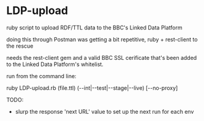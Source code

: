 LDP-upload
==========
ruby script to upload RDF/TTL data to the BBC's Linked Data Platform

doing this through Postman was getting a bit repetitive, ruby + rest-client to the rescue

needs the rest-client gem and a valid BBC SSL cerificate that's been added to the Linked Data Platform's whitelist.

run from the command line:

ruby LDP-upload.rb (file.ttl) (--int|--test|--stage|--live) [--no-proxy]

TODO:

* slurp the response 'next URL' value to set up the next run for each env
